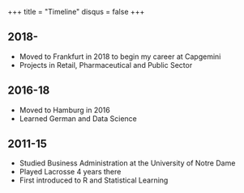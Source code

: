 +++
title = "Timeline"
disqus = false
+++


## 2018-

- Moved to Frankfurt in 2018 to begin my career at Capgemini
- Projects in Retail, Pharmaceutical and Public Sector

## 2016-18

- Moved to Hamburg in 2016
- Learned German and Data Science

## 2011-15

- Studied Business Administration at the University of Notre Dame
- Played Lacrosse 4 years there
- First introduced to R and Statistical Learning
